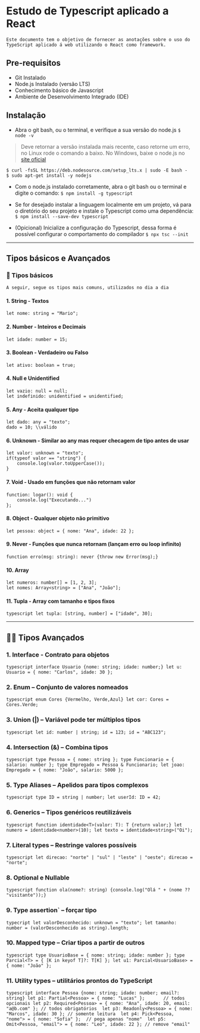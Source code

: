 # Estudo de Typescript aplicado a React

    Este documento tem o objetivo de fornecer as anotações sobre o uso do TypeScript aplicado á web utilizando o React como framework.

## Pre-requisitos

- Git Instalado
- Node.js Instalado (versão LTS)
- Conhecimento básico de Javascript
- Ambiente de Desenvolvimento Integrado (IDE)

## Instalação

- Abra o git bash, ou o terminal, e verifique a sua versão do node.js
`$ node -v`

> Deve retornar a versão instalada mais recente, caso retorne um erro, no Linux rode o comando a baixo. No Windows, baixe o node.js no [site oficial](https://nodejs.org/en/download/)

```
$ curl -fsSL https://deb.nodesource.com/setup_lts.x | sudo -E bash - 
$ sudo apt-get install -y nodejs
```

- Com o node.js instalado corretamente, abra o git bash ou o terminal e digite o comando:
`$ npm install -g typescript`

- Se for desejado instalar a linguagem localmente em um projeto, vá para o diretório do seu projeto e instale o Typescript como uma dependência:
`$ npm install --save-dev typescript`

- (Opicional) Inicialize a configuração do Typescript, dessa forma é possível configurar o comportamento do compilador
`$ npx tsc --init`

---

## Tipos básicos e Avançados

### 🔹 Tipos básicos

    A seguir, segue os tipos mais comuns, utilizados no dia a dia

#### **1.** String - Textos

`let nome: string = "Mario";`

#### **2.** Number - Inteiros e Decimais

`let idade: number = 15;`

#### **3.** Boolean - Verdadeiro ou Falso

`let ativo: boolean = true;`

#### **4.** Null e Unidentified

```
let vazio: null = null;
let indefinido: unidentified = unidentified;
```

#### **5.** Any - Aceita qualquer tipo

```
let dado: any = "texto";
dado = 10; \\válido
```

#### **6.** Unknown - Similar ao any mas requer checagem de tipo antes de usar

```
let valor: unknown = "texto"; 
if(typeof valor == "string") {
    console.log(valor.toUpperCase());
}
```

#### **7.** Void - Usado em funções que não retornam valor

```
function: logar(): void {
    console.log("Executando...")
};
```

#### **8.** Object - Qualquer objeto não primitivo

`let pessoa: object = { nome: "Ana", idade: 22 };`

#### **9.** Never - Funções que nunca retornam (lançam erro ou loop infinito)

`function erro(msg: string): never {throw new Error(msg);}`

#### **10.** Array

```
let numeros: number[] = [1, 2, 3];
let nomes: Array<string> = ["Ana", "João"];
```

#### **11.** Tupla - Array com tamanho e tipos fixos

```typescript let tupla: [string, number] = ["idade", 30];```

---

## 🔹🔹 Tipos Avançados

### 1. Interface - Contrato para objetos

```typescript interface Usuario {nome: string; idade: number;} let u: Usuario = { nome: "Carlos", idade: 30 };```

### 2. Enum – Conjunto de valores nomeados

```typescript enum Cores {Vermelho, Verde,Azul} let cor: Cores = Cores.Verde;```

### 3. Union (|) – Variável pode ter múltiplos tipos

```typescript let id: number | string; id = 123; id = "ABC123";```

### 4. Intersection (&) – Combina tipos

```typescript type Pessoa = { nome: string }; type Funcionario = { salario: number }; type Empregado = Pessoa & Funcionario; let joao: Empregado = { nome: "João", salario: 5000 };```

### 5. Type Aliases – Apelidos para tipos complexos

```typescript type ID = string | number; let userId: ID = 42;```

### 6. Generics – Tipos genéricos reutilizáveis

```typescript function identidade<T>(valor: T): T {return valor;} let numero = identidade<number>(10); let texto = identidade<string>("Oi");```

### 7. Literal types – Restringe valores possíveis

```typescript let direcao: "norte" | "sul" | "leste" | "oeste"; direcao = "norte";```

### 8. Optional e Nullable

```typescript function ola(nome?: string) {console.log("Olá " + (nome ?? "visitante"));}```

### 9. Type assertion` – forçar tipo

```typecript let valorDesconhecido: unknown = "texto"; let tamanho: number = (valorDesconhecido as string).length;```

### 10. Mapped type – Criar tipos a partir de outros

```typescript type UsuarioBase = { nome: string; idade: number }; type Parcial<T> = { [K in keyof T]?: T[K] }; let u1: Parcial<UsuarioBase> = { nome: "João" };```

### 11. Utility types – utilitários prontos do TypeScript

```typescript interface Pessoa {nome: string; idade: number; email?: string} let p1: Partial<Pessoa> = { nome: "Lucas" };       // todos opcionais let p2: Required<Pessoa> = { nome: "Ana", idade: 20, email: "a@b.com" }; // todos obrigatórios  let p3: Readonly<Pessoa> = { nome: "Marcos", idade: 30 }; // somente leitura  let p4: Pick<Pessoa, "nome"> = { nome: "Sofia" };  // pega apenas "nome"  let p5: Omit<Pessoa, "email"> = { nome: "Leo", idade: 22 }; // remove "email"```

